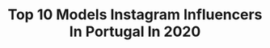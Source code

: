 ---
title: Top 10 Models Instagram Influencers In Portugal In 2020
description: >-
  Find top models Instagram influencers in Portugal in 2020. Most popular hashtags: #summer #beach #monday #stayhome.
platform: Instagram
profiles:
  - username: "gabriell_boss"
    fullname: >-
      Gabriell Boss
    location: "Portugal"
    followers: 16848
    engagement: 1070
    commentsToLikes: 0.028334
    id: ck6tlp2386d6z0j718imm6o92
    verified: false
    hashtags: "#american, #azul, #drawing, #thanks"
  - username: "megmmorais"
    fullname: >-
      Margarida Morais
    location: "Portugal"
    followers: 31636
    engagement: 500
    commentsToLikes: 0.061917
    id: ck0twpai2g9s70i197zk1o98z
    verified: false
    hashtags: "#vergegirl, #margarida, #love, #getfit"
  - username: "jonathansampaio"
    fullname: >-
      Jonathan Sampaio
    location: "Portugal"
    followers: 79440
    engagement: 629
    commentsToLikes: 0.028914
    id: ck5btkc5pg4d30i11y71l0q03
    verified: true
    hashtags: "#maisonsimons, #paris, #polaroid, #modellife"
  - username: "kevinsampaiotwin"
    fullname: >-
      Kevin Sampaio
    location: "Portugal"
    followers: 90902
    engagement: 583
    commentsToLikes: 0.025701
    id: ck5btkddmg4fv0i11z5m30slo
    verified: true
    hashtags: "#deuxsampaio, #nyc"
  - username: "ayakhnina"
    fullname: >-
      A N A S T A S I A  Y.
    location: "Portugal"
    followers: 31515
    engagement: 504
    commentsToLikes: 0.051377
    id: ck0ub7eeudueu0i192817jcbd
    verified: false
    hashtags: ""
  - username: "iamfabioteles"
    fullname: >-
      F A B I O • T E L E S
    location: "Portugal"
    followers: 85047
    engagement: 1218
    commentsToLikes: 0.013822
    id: ck5qdynmfxw7z0i118o9xwukj
    verified: false
    hashtags: "#tranquilidade, #menstyle, #testshoot, #fiqueemcasa"
  - username: "diogoalmeidacunha"
    fullname: >-
      Diogo Cunha
    location: "Portugal"
    followers: 126910
    engagement: 148
    commentsToLikes: 0.090628
    id: ck5zm3t05lufs0i14g3ls3b2q
    verified: false
    hashtags: "#shirt, #black, #casual, #summer"
  - username: "morenaofficial"
    fullname: >-
      Morena
    location: "Portugal"
    followers: 9847
    engagement: 735
    commentsToLikes: 0.060316
    id: ck55nu5bs6zdh0i11p7xcyhsj
    verified: false
    hashtags: "#smilemore, #lookingforward, #quarantinestyle, #quarantinelife"
  - username: "sara.bartolomeu"
    fullname: >-
      Sara Bartolomeu🌹
    location: "Portugal"
    followers: 6734
    engagement: 1499
    commentsToLikes: 0.012641
    id: ck5qc2dadoj9i0i11wh6u7l2m
    verified: false
    hashtags: "#lingerie, #piano, #liberdade, #hapiness"
  - username: "aaron_gqs"
    fullname: >-
      Aaron Gabriel
    location: "Portugal"
    followers: 8327
    engagement: 1024
    commentsToLikes: 0.033114
    id: ck0u82uor6dra0i19ynn0yreo
    verified: false
    hashtags: "#afternoon, #smile, #beauty, #sweethome"
---